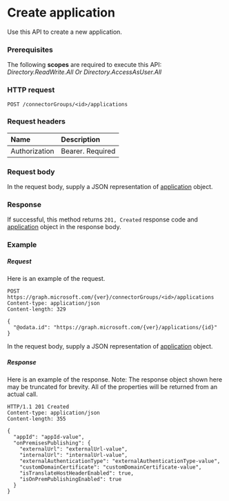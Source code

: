 # Create application

Use this API to create a new application.
### Prerequisites
The following **scopes** are required to execute this API: *Directory.ReadWrite.All Or Directory.AccessAsUser.All*
### HTTP request
<!-- { "blockType": "ignored" } -->
```http
POST /connectorGroups/<id>/applications

```
### Request headers
| Name       | Description|
|:---------------|:----------|
| Authorization  | Bearer. Required|

### Request body
In the request body, supply a JSON representation of [application](../resources/application.md) object.


### Response
If successful, this method returns `201, Created` response code and [application](../resources/application.md) object in the response body.

### Example
##### Request
Here is an example of the request.
<!-- {
  "blockType": "request",
  "name": "create_application_from_connectorgroup"
}-->
```http
POST https://graph.microsoft.com/{ver}/connectorGroups/<id>/applications
Content-type: application/json
Content-length: 329

{
  "@odata.id": "https://graph.microsoft.com/{ver}/applications/{id}"
}
```
In the request body, supply a JSON representation of [application](../resources/application.md) object.
##### Response
Here is an example of the response. Note: The response object shown here may be truncated for brevity. All of the properties will be returned from an actual call.
<!-- {
  "blockType": "response",
  "truncated": true,
  "@odata.type": "microsoft.graph.application"
} -->
```http
HTTP/1.1 201 Created
Content-type: application/json
Content-length: 355

{
  "appId": "appId-value",
  "onPremisesPublishing": {
    "externalUrl": "externalUrl-value",
    "internalUrl": "internalUrl-value",
    "externalAuthenticationType": "externalAuthenticationType-value",
    "customDomainCertificate": "customDomainCertificate-value",
    "isTranslateHostHeaderEnabled": true,
    "isOnPremPublishingEnabled": true
  }
}
```

<!-- uuid: 8fcb5dbc-d5aa-4681-8e31-b001d5168d79
2015-10-25 14:57:30 UTC -->
<!-- {
  "type": "#page.annotation",
  "description": "Create application",
  "keywords": "",
  "section": "documentation",
  "tocPath": ""
}-->
